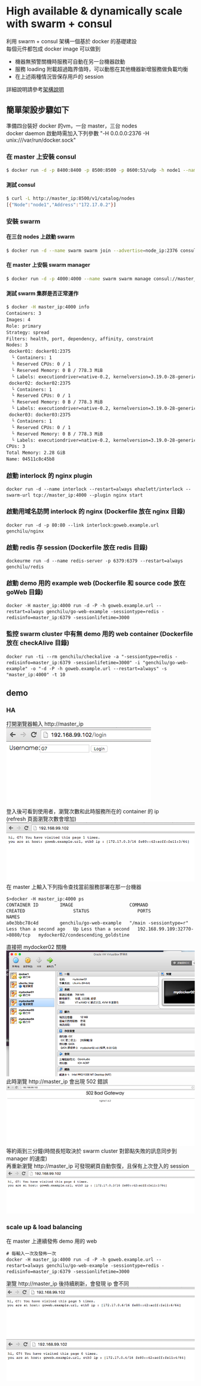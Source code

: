 # High available & dynamically scale with swarm + consul
利用 swarm + consul 架構一個基於 docker 的基礎建設  
每個元件都包成 docker image
可以做到
- 機器無預警關機時服務可自動在另一台機器啟動
- 服務 loading 附載超過臨界值時，可以動態在其他機器新增服務做負載均衡
- 在上述兩種情況皆保存用戶的 session 

詳細說明請參考[架構說明](http://genchilu-blog.logdown.com/posts/317095-based-on-swarm-and-consul-ha-and-dynamically-extensible-architectures)  
## 簡單架設步驟如下  
準備四台裝好 docker 的vm，一台 master，三台 nodes  
docker daemon 啟動時需加入下列參數 "-H 0.0.0.0:2376 -H unix:///var/run/docker.sock"
### 在  master 上安裝 consul
```sh
$ docker run -d -p 8400:8400 -p 8500:8500 -p 8600:53/udp -h node1 --name consul progrium/consul -server -bootstrap
```
#### 測試 consul
```sh
$ curl -L http://master_ip:8500/v1/catalog/nodes
[{"Node":"node1","Address":"172.17.0.2"}]
```
### 安裝 swarm
#### 在三台 nodes 上啟動 swarm
```sh
$ docker run -d --name swarm swarm join --advertise=node_ip:2376 consul://master_ip:8500/v1/kv/swarm
```
#### 在 master 上安裝 swarm manager
```sh
$ docker run -d -p 4000:4000 --name swarm swarm manage consul://master_ip:8500/v1/kv/swarm
```
#### 測試 swarm 集群是否正常運作
```sh
$ docker -H master_ip:4000 info
Containers: 3
Images: 4
Role: primary
Strategy: spread
Filters: health, port, dependency, affinity, constraint
Nodes: 3
 docker01: docker01:2375
  └ Containers: 1
  └ Reserved CPUs: 0 / 1
  └ Reserved Memory: 0 B / 778.3 MiB
  └ Labels: executiondriver=native-0.2, kernelversion=3.19.0-28-generic, operatingsystem=Ubuntu 14.04.3 LTS, storagedriver=aufs
 docker02: docker02:2375
  └ Containers: 1
  └ Reserved CPUs: 0 / 1
  └ Reserved Memory: 0 B / 778.3 MiB
  └ Labels: executiondriver=native-0.2, kernelversion=3.19.0-28-generic, operatingsystem=Ubuntu 14.04.3 LTS, storagedriver=aufs
 docker03: docker03:2375
  └ Containers: 1
  └ Reserved CPUs: 0 / 1
  └ Reserved Memory: 0 B / 778.3 MiB
  └ Labels: executiondriver=native-0.2, kernelversion=3.19.0-28-generic, operatingsystem=Ubuntu 14.04.3 LTS, storagedriver=aufs
CPUs: 3
Total Memory: 2.28 GiB
Name: 04511c8c45b8
```
### 啟動 interlock 的 nginx plugin
```
docker run -d --name interlock --restart=always ehazlett/interlock --swarm-url tcp://master_ip:4000 --plugin nginx start
```
### 啟動用域名訪問 interlock 的 nginx (Dockerfile 放在 nginx 目錄)
```
docker run -d -p 80:80 --link interlock:goweb.example.url genchilu/nginx
```
### 啟動 redis 存 session (Dockerfile 放在 redis 目錄)
```
dockeurme run -d --name redis-server -p 6379:6379 --restart=always genchilu/redis
```
### 啟動 demo 用的 example web (Dockerfile 和 source code 放在 goWeb 目錄)
```
docker -H master_ip:4000 run -d -P -h goweb.example.url --restart=always genchilu/go-web-example -sessiontype=redis -redisinfo=master_ip:6379 -sessionlifetime=3000
```

### 監控 swarm cluster 中有無 demo 用的 web container (Dockerfile 放在 checkAlive 目錄)
```
docker run -ti --rm genchilu/checkalive -a "-sessiontype=redis -redisinfo=master_ip:6379 -sessionlifetime=3000" -i "genchilu/go-web-example" -o "-d -P -h goweb.example.url --restart=always" -s "master_ip:4000" -t 10
```
## demo
### HA
打開瀏覽器輸入 http://master_ip  
![](login.png)  
登入後可看到使用者，瀏覽次數和此時服務所在的 container 的 ip  
(refresh 頁面瀏覽次數會增加)
![](ha1.png)
在 master 上輸入下列指令查找當前服務部署在那一台機器
```
$>docker -H master_ip:4000 ps
CONTAINER ID        IMAGE                     COMMAND                  CREATED                  STATUS                  PORTS                            NAMES
a0e3bbc78c4d        genchilu/go-web-example   "/main -sessiontype=r"   Less than a second ago   Up Less than a second   192.168.99.109:32770->8080/tcp   mydocker02/condescending_goldstine
```
直接把 mydocker02 關機
![](ha3.png)  
此時瀏覽 http://master_ip 會出現 502 錯誤
![](ha4.png)  
等約兩到三分鐘(時間長短取決於 swarm cluster 對節點失敗的訊息同步到 manager 的速度)  
再重新瀏覽 http://master_ip 可發現網頁自動恢復，且保有上次登入的 session  
![](ha5.png)
### scale up & load balancing
在 master 上連續發佈 demo 用的 web
```
# 每輸入一次及發佈一次
docker -H master_ip:4000 run -d -P -h goweb.example.url --restart=always genchilu/go-web-example -sessiontype=redis -redisinfo=master_ip:6379 -sessionlifetime=3000
```
瀏覽 http://master_ip 後持續刷新，會發現 ip 會不同
![](scaleup1.png)
![](scaleup2.png)

